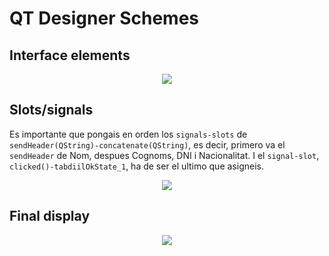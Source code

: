 # QT Designer Schemes  

## Interface elements

<p align = "center">
<img = src="https://github.com/RogerCL24/IDI/assets/90930371/552ce11f-451f-47d4-868b-fd9eb36fcc03"/>
</p>

## Slots/signals
Es importante que pongais en orden los `signals-slots` de `sendHeader(QString)-concatenate(QString)`, es decir, primero va el `sendHeader` de Nom, despues Cognoms, DNI i Nacionalitat.
I el `signal-slot`, `clicked()-tabdiilOkState_1`, ha de ser el ultimo que asigneis.

<p align = "center">
<img = src="https://github.com/RogerCL24/IDI/assets/90930371/00972252-79b1-4d64-af5d-72d31439edb7"/>

</p>

## Final display

<p align = "center">
<img = src="https://github.com/RogerCL24/IDI/assets/90930371/91af4512-2e61-46ce-8b3f-381c0a21372a"/>

</p>
